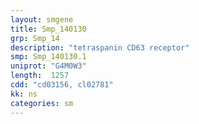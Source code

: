 ```yaml
---
layout: smgene
title: Smp_140130
grp: Smp_14
description: "tetraspanin CD63 receptor"
smp: Smp_140130.1
uniprot: "G4M0W3"
length:  1257
cdd: "cd03156, cl02781"
kk: ns
categories: sm
---
```

